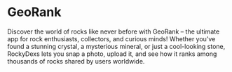 # GeoRank
Discover the world of rocks like never before with GeoRank – the ultimate app for rock enthusiasts, collectors, and curious minds! Whether you’ve found a stunning crystal, a mysterious mineral, or just a cool-looking stone, RockyDexs lets you snap a photo, upload it, and see how it ranks among thousands of rocks shared by users worldwide.
